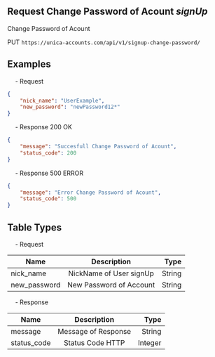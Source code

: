 ## Request Change Password of Acount *signUp*

Change Password of Acount

<p class="route_text">
    <span class="method-PUT">PUT</span> <code>https://unica-accounts.com/api/v1/signup-change-password/</code>
</p>

<h2>
    Examples
</h2>

<p class="text_endpoint">
    &emsp; - Request
</p>

```json
{
    "nick_name": "UserExample",
    "new_password": "newPassword12*"
}

```

<p class="text_endpoint">
    &emsp; - Response 200 OK
</p>

```json
{
    "message": "Succesfull Change Password of Acount",
    "status_code": 200
}

```

<p class="text_endpoint">
    &emsp; - Response 500 ERROR
</p>

```json
{
    "message": "Error Change Password of Acount",
    "status_code": 500
}

```

<h2>
    Table Types
</h2>
<p class="text_endpoint">
    &emsp; - Request
</p>

| Name         |       Description       |   Type |
| ------------ |:-----------------------:| ------:|
| nick_name    | NickName of User signUp | String |
| new_password | New Password of Account | String |


<p class="text_endpoint">
    &emsp; - Response
</p>

| Name        |     Description     |    Type |
| ----------- |:-------------------:| -------:|
| message     | Message of Response |  String |
| status_code |   Status Code HTTP  | Integer |
